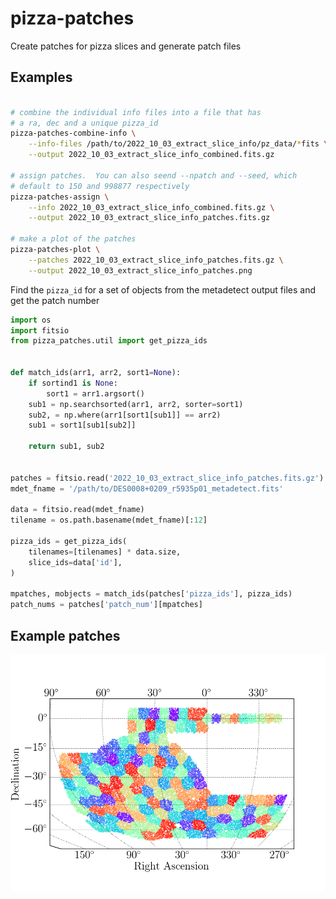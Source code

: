 # pizza-patches
Create patches for pizza slices and generate patch files

Examples
--------
```bash

# combine the individual info files into a file that has
# a ra, dec and a unique pizza_id
pizza-patches-combine-info \
    --info-files /path/to/2022_10_03_extract_slice_info/pz_data/*fits \
    --output 2022_10_03_extract_slice_info_combined.fits.gz

# assign patches.  You can also seend --npatch and --seed, which
# default to 150 and 998877 respectively
pizza-patches-assign \
    --info 2022_10_03_extract_slice_info_combined.fits.gz \
    --output 2022_10_03_extract_slice_info_patches.fits.gz

# make a plot of the patches
pizza-patches-plot \
    --patches 2022_10_03_extract_slice_info_patches.fits.gz \
    --output 2022_10_03_extract_slice_info_patches.png
```

Find the `pizza_id` for a set of objects from the metadetect
output files and get the patch number
```python
import os
import fitsio
from pizza_patches.util import get_pizza_ids


def match_ids(arr1, arr2, sort1=None):
    if sortind1 is None:
        sort1 = arr1.argsort()
    sub1 = np.searchsorted(arr1, arr2, sorter=sort1)
    sub2, = np.where(arr1[sort1[sub1]] == arr2)
    sub1 = sort1[sub1[sub2]]

    return sub1, sub2


patches = fitsio.read('2022_10_03_extract_slice_info_patches.fits.gz')
mdet_fname = '/path/to/DES0008+0209_r5935p01_metadetect.fits'

data = fitsio.read(mdet_fname)
tilename = os.path.basename(mdet_fname)[:12]

pizza_ids = get_pizza_ids(
    tilenames=[tilenames] * data.size,
    slice_ids=data['id'],
)

mpatches, mobjects = match_ids(patches['pizza_ids'], pizza_ids)
patch_nums = patches['patch_num'][mpatches]
```
Example patches
----------------
![Patches](data/patches150.png?raw=true "150 patches")
